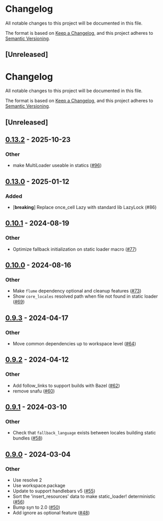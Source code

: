 # Changelog

All notable changes to this project will be documented in this file.

The format is based on [Keep a Changelog](https://keepachangelog.com/en/1.0.0/),
and this project adheres to [Semantic Versioning](https://semver.org/spec/v2.0.0.html).

## [Unreleased]
# Changelog
All notable changes to this project will be documented in this file.

The format is based on [Keep a Changelog](https://keepachangelog.com/en/1.0.0/),
and this project adheres to [Semantic Versioning](https://semver.org/spec/v2.0.0.html).

## [Unreleased]

## [0.13.2](https://github.com/XAMPPRocky/fluent-templates/compare/fluent-template-macros-v0.13.1...fluent-template-macros-v0.13.2) - 2025-10-23

### Other

- make MultiLoader useable in statics ([#96](https://github.com/XAMPPRocky/fluent-templates/pull/96))

## [0.13.0](https://github.com/XAMPPRocky/fluent-templates/compare/fluent-template-macros-v0.12.1...fluent-template-macros-v0.13.0) - 2025-01-12

### Added

- [**breaking**] Replace once_cell Lazy with standard lib LazyLock (#86)

## [0.10.1](https://github.com/XAMPPRocky/fluent-templates/compare/fluent-template-macros-v0.10.0...fluent-template-macros-v0.10.1) - 2024-08-19

### Other
- Optimize fallback initialization on static loader macro ([#77](https://github.com/XAMPPRocky/fluent-templates/pull/77))

## [0.10.0](https://github.com/XAMPPRocky/fluent-templates/compare/fluent-template-macros-v0.9.4...fluent-template-macros-v0.10.0) - 2024-08-16

### Other
- Make `flume` dependency optional and cleanup features ([#73](https://github.com/XAMPPRocky/fluent-templates/pull/73))
- Show `core_locales` resolved path when file not found in static loader ([#69](https://github.com/XAMPPRocky/fluent-templates/pull/69))

## [0.9.3](https://github.com/XAMPPRocky/fluent-templates/compare/fluent-template-macros-v0.9.2...fluent-template-macros-v0.9.3) - 2024-04-17

### Other
- Move common dependencies up to workspace level ([#64](https://github.com/XAMPPRocky/fluent-templates/pull/64))

## [0.9.2](https://github.com/XAMPPRocky/fluent-templates/compare/fluent-template-macros-v0.9.1...fluent-template-macros-v0.9.2) - 2024-04-12

### Other
- Add follow_links to support builds with Bazel ([#62](https://github.com/XAMPPRocky/fluent-templates/pull/62))
- remove snafu ([#60](https://github.com/XAMPPRocky/fluent-templates/pull/60))

## [0.9.1](https://github.com/XAMPPRocky/fluent-templates/compare/fluent-template-macros-v0.9.0...fluent-template-macros-v0.9.1) - 2024-03-10

### Other
- Check that `fallback_language` exists between locales building static bundles ([#58](https://github.com/XAMPPRocky/fluent-templates/pull/58))

## [0.9.0](https://github.com/XAMPPRocky/fluent-templates/compare/fluent-template-macros-v0.8.0...fluent-template-macros-v0.9.0) - 2024-03-04

### Other
- Use resolve 2
- Use workspace.package
- Update to support handlebars v5 ([#55](https://github.com/XAMPPRocky/fluent-templates/pull/55))
- Sort the 'insert_resources' data to make static_loader! deterministic ([#56](https://github.com/XAMPPRocky/fluent-templates/pull/56))
- Bump syn to 2.0 ([#50](https://github.com/XAMPPRocky/fluent-templates/pull/50))
- Add ignore as optional feature ([#48](https://github.com/XAMPPRocky/fluent-templates/pull/48))
